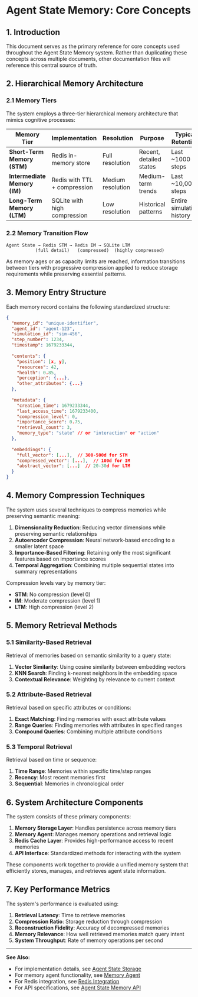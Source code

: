 # **Agent State Memory: Core Concepts**

## **1. Introduction**

This document serves as the primary reference for core concepts used throughout the Agent State Memory system. Rather than duplicating these concepts across multiple documents, other documentation files will reference this central source of truth.

## **2. Hierarchical Memory Architecture**

### **2.1 Memory Tiers**

The system employs a three-tier hierarchical memory architecture that mimics cognitive processes:

| Memory Tier | Implementation | Resolution | Purpose | Typical Retention |
|-------------|----------------|------------|---------|-------------------|
| **Short-Term Memory (STM)** | Redis in-memory store | Full resolution | Recent, detailed states | Last ~1000 steps |
| **Intermediate Memory (IM)** | Redis with TTL + compression | Medium resolution | Medium-term trends | Last ~10,000 steps |
| **Long-Term Memory (LTM)** | SQLite with high compression | Low resolution | Historical patterns | Entire simulation history |

### **2.2 Memory Transition Flow**

```
Agent State → Redis STM → Redis IM → SQLite LTM
           (full detail)   (compressed)  (highly compressed)
```

As memory ages or as capacity limits are reached, information transitions between tiers with progressive compression applied to reduce storage requirements while preserving essential patterns.

## **3. Memory Entry Structure**

Each memory record contains the following standardized structure:

```json
{
  "memory_id": "unique-identifier",
  "agent_id": "agent-123",
  "simulation_id": "sim-456",
  "step_number": 1234,
  "timestamp": 1679233344,
  
  "contents": {
    "position": [x, y],
    "resources": 42,
    "health": 0.85,
    "perception": {...},
    "other_attributes": {...}
  },
  
  "metadata": {
    "creation_time": 1679233344,
    "last_access_time": 1679233400,
    "compression_level": 0,
    "importance_score": 0.75,
    "retrieval_count": 3,
    "memory_type": "state" // or "interaction" or "action"
  },
  
  "embeddings": {
    "full_vector": [...],  // 300-500d for STM
    "compressed_vector": [...],  // 100d for IM
    "abstract_vector": [...]  // 20-30d for LTM
  }
}
```

## **4. Memory Compression Techniques**

The system uses several techniques to compress memories while preserving semantic meaning:

1. **Dimensionality Reduction**: Reducing vector dimensions while preserving semantic relationships
2. **Autoencoder Compression**: Neural network-based encoding to a smaller latent space
3. **Importance-Based Filtering**: Retaining only the most significant features based on importance scores
4. **Temporal Aggregation**: Combining multiple sequential states into summary representations

Compression levels vary by memory tier:
- **STM**: No compression (level 0)
- **IM**: Moderate compression (level 1)
- **LTM**: High compression (level 2)

## **5. Memory Retrieval Methods**

### **5.1 Similarity-Based Retrieval**

Retrieval of memories based on semantic similarity to a query state:

1. **Vector Similarity**: Using cosine similarity between embedding vectors
2. **KNN Search**: Finding k-nearest neighbors in the embedding space
3. **Contextual Relevance**: Weighting by relevance to current context

### **5.2 Attribute-Based Retrieval**

Retrieval based on specific attributes or conditions:

1. **Exact Matching**: Finding memories with exact attribute values
2. **Range Queries**: Finding memories with attributes in specified ranges
3. **Compound Queries**: Combining multiple attribute conditions

### **5.3 Temporal Retrieval**

Retrieval based on time or sequence:

1. **Time Range**: Memories within specific time/step ranges
2. **Recency**: Most recent memories first
3. **Sequential**: Memories in chronological order

## **6. System Architecture Components**

The system consists of these primary components:

1. **Memory Storage Layer**: Handles persistence across memory tiers
2. **Memory Agent**: Manages memory operations and retrieval logic
3. **Redis Cache Layer**: Provides high-performance access to recent memories
4. **API Interface**: Standardized methods for interacting with the system

These components work together to provide a unified memory system that efficiently stores, manages, and retrieves agent state information.

## **7. Key Performance Metrics**

The system's performance is evaluated using:

1. **Retrieval Latency**: Time to retrieve memories
2. **Compression Ratio**: Storage reduction through compression
3. **Reconstruction Fidelity**: Accuracy of decompressed memories
4. **Memory Relevance**: How well retrieved memories match query intent
5. **System Throughput**: Rate of memory operations per second

---

**See Also:**
- For implementation details, see [Agent State Storage](agent_state_storage.md)
- For memory agent functionality, see [Memory Agent](memory_agent.md)
- For Redis integration, see [Redis Integration](redis_integration.md)
- For API specifications, see [Agent State Memory API](agent_state_memory_api.md) 
